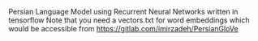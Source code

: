 Persian Language Model using Recurrent Neural Networks written in tensorflow
Note that you need a vectors.txt for word embeddings which would be accessible from https://gitlab.com/imirzadeh/PersianGloVe  
